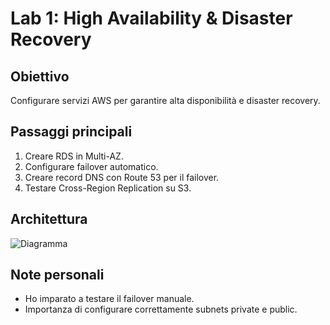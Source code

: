 # Lab 1: High Availability & Disaster Recovery

## Obiettivo
Configurare servizi AWS per garantire alta disponibilità e disaster recovery.

## Passaggi principali
1. Creare RDS in Multi-AZ.
2. Configurare failover automatico.
3. Creare record DNS con Route 53 per il failover.
4. Testare Cross-Region Replication su S3.

## Architettura
![Diagramma](../home/ferramelo/Scrivania)

## Note personali
- Ho imparato a testare il failover manuale.
- Importanza di configurare correttamente subnets private e public.
